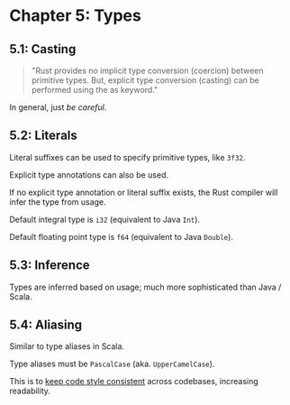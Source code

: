 # Chapter 5: Types

## 5.1: Casting

> "Rust provides no implicit type conversion (coercion) between primitive types. But, explicit type conversion (casting) can be performed using the as keyword."

In general, just _be careful_.

## 5.2: Literals

Literal suffixes can be used to specify primitive types, like `3f32`.

Explicit type annotations can also be used.

If no explicit type annotation or literal suffix exists, the Rust compiler will infer the type from usage.

Default integral type is `i32` (equivalent to Java `Int`).

Default floating point type is `f64` (equivalent to Java `Double`).

## 5.3: Inference

Types are inferred based on usage; much more sophisticated than Java / Scala.

## 5.4: Aliasing

Similar to type aliases in Scala.

Type aliases must be `PascalCase` (aka. `UpperCamelCase`).

This is to [keep code style consistent](https://www.reddit.com/r/rust/comments/y361wc/why_rust_prevent_camelcase_variables_by_default/) across codebases, increasing readability.

